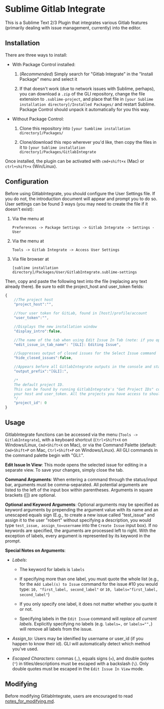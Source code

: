 Sublime Gitlab Integrate
========================
This is a Sublime Text 2/3 Plugin that integrates various Gitlab features (primarily dealing with issue management, currently) into the editor. 

Installation
----------
There are three ways to install:

- With Package Control installed:
  1. (*Recommended*) Simply search for "Gitlab Integrate" in the "Install Package" menu and select it

  2. If that doesn't work (due to network issues with Sublime, perhaps), you can download a `.zip` of the GLI repository, change the file extension to `.sublime-project`, and place that file in `[your Sublime installation directory]/Installed Packages/` and restart Sublime. Package Control should unpack it automatically for you this way.

- Without Package Control:
  1. Clone this repository into `[your Sumblime installation directory]/Packages/`

  2. Clone/download this repo wherever you'd like, then copy the files in it to `[your Sublime installation directory]/Packages/GitlabIntegrate`

Once installed, the plugin can be activated with `cmd+shift+x` (Mac) or `ctrl+shift+x` (Win/Linux).

Configuration
----------
Before using GitlabIntegrate, you should configure the User Settings file. If you do not, the introduction document will appear and prompt you to do so. User settings can be found 3 ways (you may need to create the file if it doesn't exist):

1. Via the menu at 

   `Preferences -> Package Settings -> Gitlab Integrate -> Settings - User`
2. Via the menu at

   `Tools -> Gitlab Integrate -> Access User Settings`
3. Via file browser at

   `[sublime installation directory]/Packages/User/GitlabIntegrate.sublime-settings` 

Then, copy and paste the following text into the file (replacing any text already there). Be sure to edit the project_host and user_token fields:

```javascript
{
	//The project host
	"project_host":"",

	//Your user token for GitLab, found in [host]/profile/account 
	"user_token":"",	

	//Displays the new installation window
	"display_intro":false,

	//The name of the tab when using Edit Issue In Tab (note: if you open another tab with this name, weird things might happen)
	"edit_issue_in_tab_name": "[GLI]: Editing Issue",

	//Suppresses output of closed issues for the Select Issue command
	"hide_closed_issues":false,

	//Appears before all GitlabIntegrate outputs in the console and status bar
	"output_prefix":"[GLI]:",

	/*
	The default project ID.
	This can be found by running GitlabIntegrate's "Get Project IDs" command after configuring 
	your host and user_token. All the projects you have access to should be listed with their IDs.
	*/
	"project_id": 0	
}
```

Usage
------
GitlabIntegrate functions can be accessed via the menu (`Tools -> GitlabIntegrate`), with a keyboard shortcut (`Ctrl+Shift+X` on Windows/Linux, `Cmd+Shift+X` on Mac), or via the Command Palette (default: `Cmd+Shift+P` on Mac, `Ctrl+Shift+P` on Windows/Linux). All GLI commands in the command palette begin with "GLI:".

**Edit Issue In View**: This mode opens the selected issue for editing in a separate view. To save your changes, simply close the tab.  

**Command Arguments**: When entering a command through the status/input bar, arguments must be comma-separated. All potential arguments are listed to the left of the input box within parentheses. Arguments in square brackets ([]) are optional. 

**Optional and Keyword Arguments**: Optional arguments may be specified as keyword arguments by prepending the argument value with its name and an unescaped equals sign (E.g., to create a new issue called "test_issue" and assign it to the user "robert" without specifying a description, you would type `test_issue, assign_to=username` into the `Create Issue` input box). If no keywords are specified, the arguments are processed left to right. 
With the exception of labels, every argument is represented by its keyword in the prompt.

**Special Notes on Arguments**:

- *Labels*: 

  - The keyword for labels is `labels`

  - If specifying more than one label, you must quote the whole list (e.g., for the `Add Label(s) to Issue` command for the issue #10 you would type: `10, "first_label, second_label"` or `10, labels="first_label, second_label"`)

  - If you only specify one label, it does not matter whether you quote it or not.

  - Specifying labels in the `Edit Issue` command will _replace all current labels_. Explicitly specifying no labels (e.g. `labels=,` or `labels="",`) will remove all labels from the issue.

- *Assign_to*: Users may be idenified by username or user_id (if you happen to know their id). GLI will automatically detect which method you've used.

- *Escaped Characters*: commas (`,`), equals signs (`=`), and double quotes (`"`) in titles/descriptions must be escaped with a backslash (`\`). Only double quotes must be escaped in the `Edit Issue In View` mode.

Modifying
---------
Before modifying GitlabIntegrate, users are encouraged to read [notes_for_modifying.md](./notes_for_modifying.md).